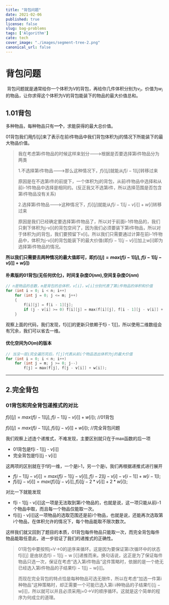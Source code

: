 ```yaml
---
title: "背包问题"
date: 2021-02-06
published: true
license: false
slug: bag-problems
tags: ['Algorithm']
cate: tech
cover_image: "./images/segment-tree-2.png"
canonical_url: false
---
```


# 背包问题

​	背包问题就是通常给你一个体积为$V$的背包，再给你几件体积分别为$v_i$，价值为$w_i$的物品，让你求得这个体积为V的背包能装下的物品的最大价值总和。

## 1.01背包

多种物品，每种物品只有**一个**，求能获得的最大总价值。

01背包我们用$f[i][j]$来了表示在前i件物品中我们背包体积为j的情况下所能装下的最大物品价值。

> 我在考虑第i件物品的时候这样来划分--->根据是否要选择第i件物品分为两类
>
> 1.不选择第i件物品--->那么这种情况下，$f[i][j]$就能从$f[i - 1][j]$转移过来
>
> ​	原因是在不选第i件的前提下，一个体积为j的背包，从前i件物品中选择和从前i-1件物品中选择是相同的。(反正我又不选第i件，所以选择范围是否包含第i件物品没有关系)
>
> 2.选择第i件物品--->这种情况下，$f[i][j]$就能从$f[i - 1][j - v[i]] + w[i]$转移过来
>
> ​	原因是我们已经确定要选择第i件物品了，所以对于前面i-1件物品的，我们只剩下体积为j-v[i]的背包空间了，因为我们必须要装下第i件物品，所以对于体积为j的背包，我们要预留下v[i]。所以我们只需要通过计算在前i-1件物品中，体积为j-v[i]的背包能装下的最大价值(即$f[i - 1][j - v[i]]$加上w[i]即为选择第i件物品的情况。

**所以我们只需要去两种情况的最大值即可，即$f[i][j] = max(f[i - 1][j], f[i - 1][j - v[i]] + w[i])$**

#### 朴素版的01背包(无任何优化)，时间复杂度$O(nm)$,空间复杂度$O(nm)$

```cpp
// n是物品的总数，m是背包的总体积，v[i]，w[i]分别代表了第i件物品的体积和价值
for (int i = 0; i < n; i++)
    for (int j = 0; j <= m; j++)
    {
        f[i][j] = f[i - 1][j];
        if (j - v[i] >= 0) f[i][j] = max(f[i][j], f[i - 1][j - v[i]] + w[i]);
    }
```

观察上面的代码，我们发现，f\[i][]的更新只依赖于f\[i - 1][]，所以使用二维数组会有冗余，我们可以省去一维。

#### 优化空间为$O(m)$的版本

```cpp
// 当没一层i完全遍历完后，f[j]代表从前i个物品选出体积为j的最大价值
for (int i = 0; i < n; i++)
    for (int j = m; j >= 0; j--)
        f[j] = max(f[j], f[j - v[i]] + w[i]);
```



---

## 2.完全背包







### 01背包和完全背包递推式的对比

$ f[i][j] = max(f[i - 1][j],f[i-1][j-v[i]]+w[i]);$   //01背包

$f[i][j] = max(f[i - 1][j],f[i][j-v[i]]+w[i]);$      //完全背包问题

我们观察上述连个递推式，不难发现，主要区别就只在于max函数的后一项

* 01背包是f\[i - 1][j - v[i]]
* 完全背包是f\[i][j - v[i]]

这两项的区别就在于f的一维，一个是i-1，另一个是i，我们再根据递推式进行展开

* $f[i - 1][j - v[i]] = max(f[i - 1][j - v[i]], f[i - 2][j - v[i] - v[i - 1]] + w[i - 1]);$
* $f[i][j - v[i]] = max(f[i][j - v[i]], f[i][j - 2 * v[i]] + 2 * w[i]);$

对比一下就能发现

* f\[i - 1][j - v[i]]这一项是无法取到第i个物品的，也就是说，这一项只能从前i-1个物品中取，而且每一个物品仅能取一次。
* f\[i][j - v[i]]这一项物品的选取范围还是前i个物品，也就是说，还能再次选取第i个物品，在体积允许的情况下，每个物品能取不限次数次。

这样我们就又回到了题目的本质，01背包每件物品只能取一次，而完全背包每件物品能取任意此，进一步验证了我们的递推式的正确性。

> ​	01背包中要按照j=V->0的逆序来循环。这是因为要保证第i次循环中的状态f\[i][j] 是由状态f\[i − 1][j − w [i]]递推而来。换句话说，这正是为了保证每件物品只选一次，保证在考虑“选入第i件物品”这件策略时，依据的是一个绝无已经选入第i件物品的子结果f\[i − 1][j −  w[i]]。
>
> ​	而现在完全背包的特点恰是每种物品可选无限件，所以在考虑“加选一件第i种物品”这种策略时，却正需要一个可能已选入第i i*i*种物品的子结果f\[i][j − w[i]]，所以就可以并且必须采用j=0->V的顺序循环。这就是这个简单的程序为何成立的道理。

